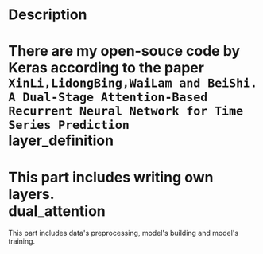 Description
= 
There are my open-souce code by Keras according to the paper <br>
`XinLi,LidongBing,WaiLam and BeiShi. A Dual-Stage Attention-Based Recurrent Neural Network
for Time Series Prediction`<br>
layer_definition
==
This part includes writing own layers.<br>
dual_attention
==
This part includes data's preprocessing, model's building and model's training.<br>

